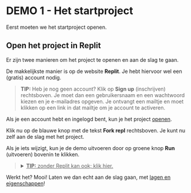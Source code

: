 # DEMO 1 - Het startproject

Eerst moeten we het startproject openen.

## Open het project in Replit

Er zijn twee manieren om het project te openen en aan de slag te gaan.

De makkelijkste manier is op de website **Replit**. Je hebt hiervoor wel een (gratis) account nodig.

> **TIP:** Heb je nog geen account? Klik op **Sign up** (inschrijven) rechtsboven. Je moet dan een gebruikersnaam en een wachtwoord kiezen en je e-mailadres opgeven. Je ontvangt een mailtje en moet klikken op een link in dat mailtje om je account te activeren.

Als je een account hebt en ingelogd bent, kun je het project <a target="_blank" href="https://replit.com/@JanNiestadt/DemoScene#demo.js">openen</a>.

Klik nu op de blauwe knop met de tekst **Fork repl** rechtsboven. Je kunt nu zelf aan de slag met het project.

Als je iets wijzigt, kun je de demo uitvoeren door op groene knop **Run** (uitvoeren) bovenin te klikken.

<blockquote>
<details>
  <summary><u><b>TIP:</b> zonder Replit kan ook; klik hier.</u></summary>
  
Als je geen Replit account kunt of wilt maken, kun je ook in een teksteditor zoals Kladblok of <a target="_blank" href="https://notepad-plus-plus.org/downloads/">Notepad++</a> werken.

[Download](project.zip) het project, pak het zipbestand uit op een handige plaats (bijvoorbeeld het bureaublad) en open `index.html` in de webbrowser (meestal Chrome). Open `demo.js` in je editor.

Wijzig de code, sla het bestand op (<kbd>Ctrl+S</kbd>), ga naar de webbrowser en herlaad de pagina (<kbd>F5</kbd>).

Je kunt ook het programma [Visual Studio Code](https://code.visualstudio.com/download) gebruiken, met de [Live Server](https://marketplace.visualstudio.com/items?itemName=ritwickdey.LiveServer) extensie. Vraag aan een mentor hoe dat moet.

</details>
</blockquote>

Werkt het? Mooi! Laten we dan echt aan de slag gaan, met [lagen en eigenschappen](2%20-%20lagen%20en%20eigenschappen.html)!

